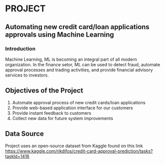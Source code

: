 # PROJECT
## Automating new credit card/loan applications approvals using Machine Learning
### Introduction
Machine Learning, ML is becoming an integral part of all modern organization. In the finance setor, ML can be used to detect fraud, automate approval processes and trading activities, and provide financial advisory services to investors.

## Objectives of the Project
1. Automate approval process of new credit cards/loan applications
2. Provide web-based application interface for our customers
3. Provide instant feedback to customers
4. Collect new data for future system improvements

## Data Source
Project uses an open-source dataset from Kaggle found on this link
https://www.kaggle.com/rikdifos/credit-card-approval-prediction/tasks?taskId=1416

<!-- ## How to deploy the app
#### start minikube
```
minikube start
```

#### Get secrets specified as base64

```
echo -n myKUBEcluster | base64
```
#### Apply the secrets
```
kubectl apply -f secrets.yml
```
#### Confirm secrets are applied
```
kubectl get secret
```

#### Create a persistent volume file (persistent-volume.yml) and add it to the cluster
```
kubectl apply -f persistent-volume.yml
```
#### confirm volume has been created
```
kubectl describe pv mysql-pv-volume
```

#### Pull the latest MySQL
```
docker pull mysql
```

#### Create the mysql-deployment.yml file describing the deployment and services
#### Deploy the mysql server
```
kubectl apply -f mysql-deployment.yml
```

#### Check if pod is running
```
kubectl get pods
```

#### Deploying the API
#### Copy app file (flaskapp.py) and dockerfile into your directory
```
eval $(minikube docker-env)
```

#### Build docker image
```
docker build -t flask-api .
```

#### Deploy flaskapp-service
```
kubectl apply -f flaskapp-deployment.yml
```

#### Confirm all pods are running
```
kubectl get pods
```

#### Check the service and url
```
minikube service flask-service
```
 -->

